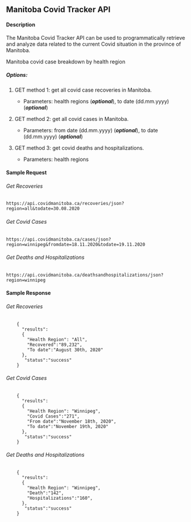 
## Manitoba Covid Tracker API

#### Description  
The Manitoba Covid Tracker API can be used to programmatically retrieve and analyze data related to the current Covid situation in the province of Manitoba.

 
Manitoba covid case breakdown by health region
##### Options: 

1. GET method 1: get all covid case recoveries in Manitoba.
    - Parameters: health regions (***optional***), to date (dd.mm.yyyy) (***optional***)

2. GET method 2: get all covid cases in Manitoba. 
    - Parameters: from date (dd.mm.yyyy) (***optional***), to date (dd.mm.yyyy) (***optional***)

3. GET method 3: get covid deaths and hospitalizations. 
    - Parameters: health regions

#### Sample Request

###### Get Recoveries

```
https://api.covidmanitoba.ca/recoveries/json?region=all&todate=30.08.2020
```

###### Get Covid Cases

```
https://api.covidmanitoba.ca/cases/json?region=winnipeg&fromdate=18.11.2020&todate=19.11.2020
```

###### Get Deaths and Hospitalizations

```
https://api.covidmanitoba.ca/deathsandhospitalizations/json?region=winnipeg
```

#### Sample Response

###### Get Recoveries

```
    {
      "results":
      {
        "Health Region": "All",
        "Recovered":"89,232",
        "To date":"August 30th, 2020"
      },
       "status":"success"
    }
```

###### Get Covid Cases

```
    {
      "results":
      {
        "Health Region": "Winnipeg",
        "Covid Cases":"271",
        "From date":"November 18th, 2020",
        "To date":"November 19th, 2020"
      },
       "status":"success"
    }
```

###### Get Deaths and Hospitalizations

```
    {
      "results":
      {
        "Health Region": "Winnipeg",
        "Death":"142",
        "Hospitalizations":"160",
      },
       "status":"success"
    }
```
